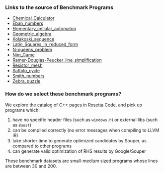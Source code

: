 ### Links to the source of Benchmark Programs
- [Chemical_Calculator](http://rosettacode.org/wiki/Chemical_Calculator#C.2B.2B)
- [Eban_numbers](http://rosettacode.org/wiki/Eban_numbers#C.2B.2B)
- [Elementary_cellular_automaton](http://rosettacode.org/wiki/Elementary_cellular_automaton#C.2B.2B)
- [Geometric_algebra](http://rosettacode.org/wiki/Geometric_algebra#C.2B.2B)
- [Kolakoski_sequence](http://rosettacode.org/wiki/Kolakoski_sequence#C.2B.2B)
- [Latin_Squares_in_reduced_form](http://rosettacode.org/wiki/Latin_Squares_in_reduced_form#C.2B.2B)
- [N-queens_problem](http://rosettacode.org/wiki/N-queens_problem#C.2B.2B)
- [Nim_Game](http://rosettacode.org/wiki/Nim_Game#C.2B.2B)
- [Ramer-Douglas-Peucker_line_simplification](http://rosettacode.org/wiki/Ramer-Douglas-Peucker_line_simplification#C.2B.2B)
- [Resistor_mesh](http://rosettacode.org/wiki/Resistor_mesh#C.2B.2B)
- [Sattolo_cycle](http://rosettacode.org/wiki/Sattolo_cycle#C.2B.2B)
- [Smith_numbers](http://rosettacode.org/wiki/Smith_numbers#C.2B.2B)
- [Zebra_puzzle](http://rosettacode.org/wiki/Zebra_puzzle#C.2B.2B)

### How do we select these benchmark programs?
We explore [the catalog of C++ pages in Rosetta Code](http://rosettacode.org/wiki/Category:C%2B%2B), and pick up programs which:
1. have no specific header files (such as `windows.h`) or external libs (such as `Boost`)
2. can be compiled correctly (no error messages when compiling to LLVM IR)
3. take shorter time to generate optimized candidates by Souper, as compared to other programs
4. can generate valid optimization of RHS results by Google/Souper

These benchmark datasets are small-medium sized programs whose lines are between 30 and 200.

